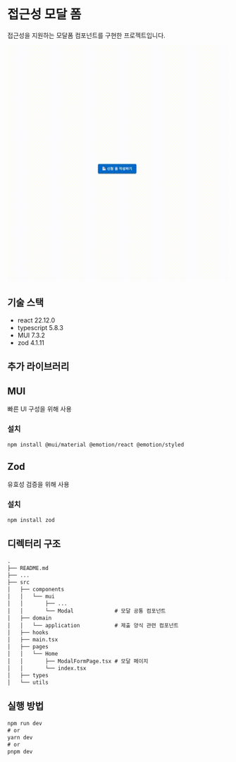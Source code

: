 # 접근성 모달 폼
접근성을 지원하는 모달폼 컴포넌트를 구현한 프로젝트입니다.

![preview.gif](preview.gif)

## 기술 스택
- react 22.12.0
- typescript 5.8.3
- MUI 7.3.2
- zod 4.1.11

## 추가 라이브러리
## MUI
빠른 UI 구성을 위해 사용
### 설치
```shell
npm install @mui/material @emotion/react @emotion/styled
```

## Zod
유효성 검증을 위해 사용
### 설치
```shell
npm install zod
```

## 디렉터리 구조
```shell
.
├── README.md
├── ...
├── src
│   ├── components
│   │   └── mui
│   │       ├── ...
│   │       └── Modal             # 모달 공통 컴포넌트
│   ├── domain
│   │   └── application           # 제출 양식 관련 컴포넌트
│   ├── hooks
│   ├── main.tsx
│   ├── pages
│   │   └── Home
│   │       ├── ModalFormPage.tsx # 모달 페이지
│   │       └── index.tsx
│   ├── types
│   └── utils
```

## 실행 방법
```shell
npm run dev
# or
yarn dev
# or
pnpm dev
```